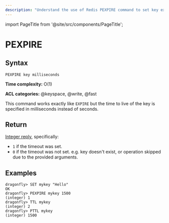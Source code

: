 ```yaml
---
description: "Understand the use of Redis PEXPIRE command to set key expiry in milliseconds."
---
```


import PageTitle from '@site/src/components/PageTitle';

# PEXPIRE

<PageTitle title="Redis PEXPIRE Command (Documentation) | Dragonfly" />

## Syntax

    PEXPIRE key milliseconds

**Time complexity:** O(1)

**ACL categories:** @keyspace, @write, @fast

This command works exactly like `EXPIRE` but the time to live of the key is
specified in milliseconds instead of seconds.

## Return

[Integer reply](https://redis.io/docs/reference/protocol-spec/#integers), specifically:

- `1` if the timeout was set.
- `0` if the timeout was not set. e.g. key doesn't exist, or operation skipped due to the provided arguments.

## Examples

```shell
dragonfly> SET mykey "Hello"
OK
dragonfly> PEXPIRE mykey 1500
(integer) 1
dragonfly> TTL mykey
(integer) 2
dragonfly> PTTL mykey
(integer) 1500
```
